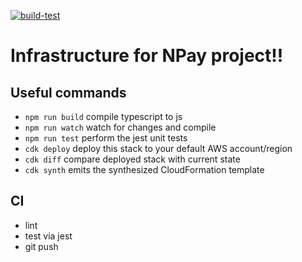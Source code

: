[![build-test](https://github.com/2or3/NPay/actions/workflows/test.yml/badge.svg)](https://github.com/2or3/NPay/actions/workflows/test.yml)

# Infrastructure for NPay project!!

## Useful commands

* `npm run build`   compile typescript to js
* `npm run watch`   watch for changes and compile
* `npm run test`    perform the jest unit tests
* `cdk deploy`      deploy this stack to your default AWS account/region
* `cdk diff`        compare deployed stack with current state
* `cdk synth`       emits the synthesized CloudFormation template

## CI

* lint
* test via jest
* git push
